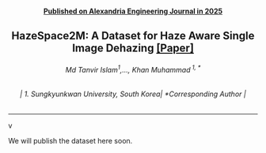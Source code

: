 <h4 align="center"><strong><a href="https://2024.acmmm.org/">Published on Alexandria Engineering Journal in 2025</a></strong></h4>
<h2 align="center"><strong>HazeSpace2M: A Dataset for Haze Aware Single Image Dehazing <a href="https://www.sciencedirect.com/science/article/pii/S1110016825008877" target="_blank">[Paper]</a></strong></h2>
<h6 align="center">Md Tanvir Islam<sup>1</sup>,..., Khan Muhammad<sup> 1, *</sup></h6>
<h6 align="center">| 1. Sungkyunkwan University, South Korea| *Corresponding Author |</h6> 
<hr>v


We will publish the dataset here soon. 
